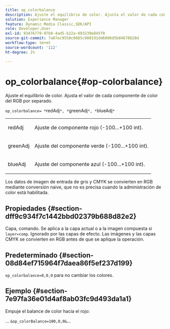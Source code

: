 ```yaml
---
title: op_colorbalance
description: Ajuste el equilibrio de color. Ajusta el valor de cada componente de color del RGB por separado.
solution: Experience Manager
feature: Dynamic Media Classic,SDK/API
role: Developer,User
exl-id: 93476778-97b0-4ad5-b22a-093239e845f0
source-git-commit: 7a07ec9550c0685c908191dd6806d5b84678820d
workflow-type: tm+mt
source-wordcount: '112'
ht-degree: 1%

---
```


# op_colorbalance{#op-colorbalance}

Ajuste el equilibrio de color. Ajusta el valor de cada componente de color del RGB por separado.

`op_colorbalance= *`redAdj`*, *`greenAdj`*, *`blueAdj`*`

<table id="simpletable_BBDAA6FE9A0E48E3BD8304BDED776713"> 
 <tr class="strow"> 
  <td class="stentry"> <p><span class="varname"> redAdj</span> </p></td> 
  <td class="stentry"> <p>Ajuste de componente rojo (-100...+100 int). </p></td> 
 </tr> 
 <tr class="strow"> 
  <td class="stentry"> <p><span class="varname"> greenAdj</span> </p></td> 
  <td class="stentry"> <p>Ajuste del componente verde (-100...+100 int). </p></td> 
 </tr> 
 <tr class="strow"> 
  <td class="stentry"> <p><span class="varname"> blueAdj</span> </p></td> 
  <td class="stentry"> <p>Ajuste del componente azul (-100...+100 int). </p></td> 
 </tr> 
</table>

Los datos de imagen de entrada de gris y CMYK se convierten en RGB mediante conversión naive, que no es precisa cuando la administración de color está habilitada.

## Propiedades {#section-dff9c934f7c1442bbd02379b688d82e2}

Capa, comando. Se aplica a la capa actual o a la imagen compuesta si `layer=comp`. Ignorado por las capas de efecto. Las imágenes y las capas CMYK se convierten en RGB antes de que se aplique la operación.

## Predeterminado {#section-08d84ef715964f7daea86f5ef237d199}

`op_colorbalance=0,0,0` para no cambiar los colores.

## Ejemplo {#section-7e97fa36e01d4af8ab03fc9d493da1a1}

Empuje el balance de color hacia el rojo:

… `&op_colorBalance=100,0,0&`…
